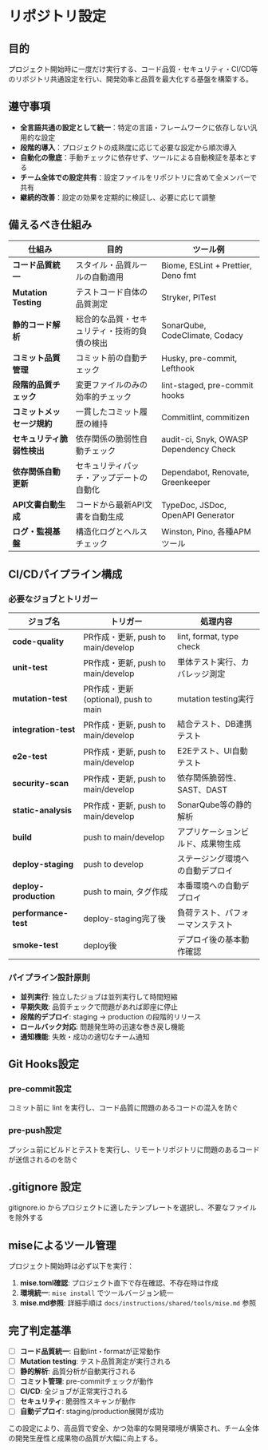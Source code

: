 # リポジトリ設定

## 目的

プロジェクト開始時に一度だけ実行する、コード品質・セキュリティ・CI/CD等のリポジトリ共通設定を行い、開発効率と品質を最大化する基盤を構築する。

## 遵守事項

- **全言語共通の設定として統一**：特定の言語・フレームワークに依存しない汎用的な設定
- **段階的導入**：プロジェクトの成熟度に応じて必要な設定から順次導入
- **自動化の徹底**：手動チェックに依存せず、ツールによる自動検証を基本とする
- **チーム全体での設定共有**：設定ファイルをリポジトリに含めて全メンバーで共有
- **継続的改善**：設定の効果を定期的に検証し、必要に応じて調整

## 備えるべき仕組み

| 仕組み | 目的 | ツール例 |
|-------|------|----------|
| **コード品質統一** | スタイル・品質ルールの自動適用 | Biome, ESLint + Prettier, Deno fmt |
| **Mutation Testing** | テストコード自体の品質測定 | Stryker, PITest |
| **静的コード解析** | 総合的な品質・セキュリティ・技術的負債の検出 | SonarQube, CodeClimate, Codacy |
| **コミット品質管理** | コミット前の自動チェック | Husky, pre-commit, Lefthook |
| **段階的品質チェック** | 変更ファイルのみの効率的チェック | lint-staged, pre-commit hooks |
| **コミットメッセージ規約** | 一貫したコミット履歴の維持 | Commitlint, commitizen |
| **セキュリティ脆弱性検出** | 依存関係の脆弱性自動チェック | audit-ci, Snyk, OWASP Dependency Check |
| **依存関係自動更新** | セキュリティパッチ・アップデートの自動化 | Dependabot, Renovate, Greenkeeper |
| **API文書自動生成** | コードから最新API文書を自動生成 | TypeDoc, JSDoc, OpenAPI Generator |
| **ログ・監視基盤** | 構造化ログとヘルスチェック | Winston, Pino, 各種APMツール |

## CI/CDパイプライン構成

### 必要なジョブとトリガー

| ジョブ名 | トリガー | 処理内容 |
|---------|----------|----------|
| **code-quality** | PR作成・更新, push to main/develop | lint, format, type check |
| **unit-test** | PR作成・更新, push to main/develop | 単体テスト実行、カバレッジ測定 |
| **mutation-test** | PR作成・更新 (optional), push to main | mutation testing実行 |
| **integration-test** | PR作成・更新, push to main/develop | 結合テスト、DB連携テスト |
| **e2e-test** | PR作成・更新, push to main/develop | E2Eテスト、UI自動テスト |
| **security-scan** | PR作成・更新, push to main/develop | 依存関係脆弱性、SAST、DAST |
| **static-analysis** | PR作成・更新, push to main/develop | SonarQube等の静的解析 |
| **build** | push to main/develop | アプリケーションビルド、成果物生成 |
| **deploy-staging** | push to develop | ステージング環境への自動デプロイ |
| **deploy-production** | push to main, タグ作成 | 本番環境への自動デプロイ |
| **performance-test** | deploy-staging完了後 | 負荷テスト、パフォーマンステスト |
| **smoke-test** | deploy後 | デプロイ後の基本動作確認 |

### パイプライン設計原則

- **並列実行**: 独立したジョブは並列実行して時間短縮
- **早期失敗**: 品質チェックで問題があれば即座に停止
- **段階的デプロイ**: staging → production の段階的リリース
- **ロールバック対応**: 問題発生時の迅速な巻き戻し機能
- **通知機能**: 失敗・成功の適切なチーム通知

## Git Hooks設定

### pre-commit設定

コミット前に lint を実行し、コード品質に問題のあるコードの混入を防ぐ

### pre-push設定

プッシュ前にビルドとテストを実行し、リモートリポジトリに問題のあるコードが送信されるのを防ぐ

## .gitignore 設定

gitignore.io からプロジェクトに適したテンプレートを選択し、不要なファイルを除外する

## miseによるツール管理

プロジェクト開始時は必ず以下を実行：

1. **mise.toml確認**: プロジェクト直下で存在確認、不存在時は作成
2. **環境統一**: `mise install` でツールバージョン統一
3. **mise.md参照**: 詳細手順は `docs/instructions/shared/tools/mise.md` 参照

## 完了判定基準

- [ ] **コード品質統一**: 自動lint・formatが正常動作
- [ ] **Mutation testing**: テスト品質測定が実行される
- [ ] **静的解析**: 品質分析が自動実行される
- [ ] **コミット管理**: pre-commitチェックが動作
- [ ] **CI/CD**: 全ジョブが正常実行される
- [ ] **セキュリティ**: 脆弱性スキャンが動作
- [ ] **自動デプロイ**: staging/production展開が成功

この設定により、高品質で安全、かつ効率的な開発環境が構築され、チーム全体の開発生産性と成果物の品質が大幅に向上する。
